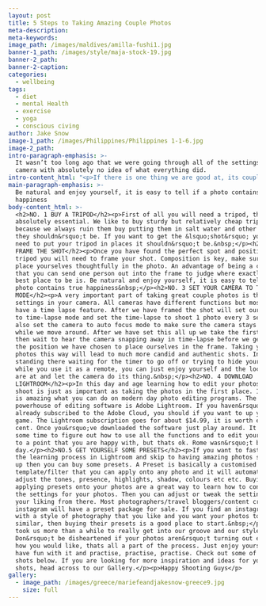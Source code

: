 ```yaml
---
layout: post
title: 5 Steps to Taking Amazing Couple Photos
meta-description:
meta-keywords:
image_path: /images/maldives/amilla-fushi1.jpg
banner-1_path: /images/style/maja-stock-19.jpg
banner-2_path:
banner-2-caption:
categories:
  - wellbeing
tags:
  - diet
  - mental Health
  - exercise
  - yoga
  - conscious civing
author: Jake Snow
image-1_path: /images/Philippines/Philippines 1-1-6.jpg
image-2_path:
intro-paragraph-emphasis: >-
  It wasn’t too long ago that we were going through all of the settings in our
  camera with absolutely no idea of what everything did.
intro-content_html: "<p>If there is one thing we are good at, its couple photos. We get asked all the time &ldquo;who takes your photos&rdquo;. Most people think we travel around with a 3rd wheel professional photographer that follows us wherever we go \U0001F605. This is not the case! Sometimes we wish we did have a third person because that would make our lives a lot easier, but wheres the fun in that?&nbsp;</p><p>Just to make it clear and hopefully this will give you some more hope. We definitely do not classify ourselves as professional photographers, everything we have learnt about photography is self taught. It wasn&rsquo;t too long ago that we were going through all of the settings in our camera with absolutely no idea of what everything did. Give us a \U0001F590\U0001F3FD in the comments if you know what thats like.</p><p>So how do we do it?&nbsp;</p>"
main-paragraph-emphasis: >-
  Be natural and enjoy yourself, it is easy to tell if a photo contains true
  happiness
body-content_html: >-
  <h2>NO. 1 BUY A TRIPOD</h2><p>First of all you will need a tripod, this is
  absolutely essential. We like to buy sturdy but relatively cheap tripods
  because we always ruin them buy putting them in salt water and other places
  they shouldn&rsquo;t be. If you want to get the &lsquo;shot&rsquo; you will
  need to put your tripod in places it shouldn&rsquo;t be.&nbsp;</p><h2>NO. 2
  FRAME THE SHOT</h2><p>Once you have found the perfect spot and positioned your
  tripod you will need to frame your shot. Composition is key, make sure your
  place yourselves thoughtfully in the photo. An advantage of being a couple is
  that you can send one person out into the frame to judge where exactly the
  best place to be is. Be natural and enjoy yourself, it is easy to tell if a
  photo contains true happiness&nbsp;</p><h2>NO. 3 SET YOUR CAMERA TO TIME-LAPSE
  MODE</h2><p>A very important part of taking great couple photos is the
  settings in your camera. All cameras have different functions but most will
  have a time lapse feature. After we have framed the shot will set our camera
  to time-lapse mode and set the time-lapse to shoot 1 photo every 3 seconds. We
  also set the camera to auto focus mode to make sure the camera stays focused
  while we move around. After we have set this all up we take the first shot,
  then wait to hear the camera snapping away in time-lapse before we get into
  the position we have chosen to place ourselves in the frame. Taking your
  photos this way will lead to much more candid and authentic shots. Instead of
  standing there waiting for the timer to go off or trying to hide your phone
  while you use it as a remote, you can just enjoy yourself and the location you
  are at and let the camera do its thing.&nbsp;</p><h2>NO. 4 DOWNLOAD
  LIGHTROOM</h2><p>In this day and age learning how to edit your photos post
  shoot is just as important as taking the photos in the first place. It really
  is amazing what you can do on modern day photo editing programs. The
  powerhouse of editing software is Adobe Lightroom. If you haven&rsquo;t
  already subscribed to the Adobe Cloud, you should if you want to up your photo
  game. The Lightroom subscription goes for about $14.99, it is worth every
  cent. Once you&rsquo;ve downloaded the software just play around. It will take
  some time to figure out how to use all the functions and to edit your photos
  to a point that you are happy with, but thats ok. Rome wasn&rsquo;t built in a
  day.</p><h2>NO.5 GET YOURSELF SOME PRESETS</h2><p>If you want to fast forward
  the learning process in Lightroom and skip to having amazing photos straight
  up then you can buy some presets. A Preset is basically a customised
  template/filter that you can apply onto any photo and it will automatically
  adjust the tones, presence, highlights, shadow, colours etc etc. Buying and
  applying presets onto your photos are a great way to learn how to configure
  the settings for your photos. Then you can adjust or tweak the settings to
  your liking from there. Most photographers/travel bloggers/content creators on
  instagram will have a preset package for sale. If you find an instagrammer
  with a style of photography that you like and you want your photos to turn out
  similar, then buying their presets is a good place to start.&nbsp;</p><p>It
  took us more than a while to really get into our groove and our style.
  Don&rsquo;t be disheartened if your photos aren&rsquo;t turning out exactly
  how you would like, thats all a part of the process. Just enjoy yourself and
  have fun with it and practise, practise, practise. Check out some of best
  shots below. If you are looking for more inspiration and ideas for your couple
  shots, head across to our Gallery.</p><p>Happy Shooting Guys</p>
gallery:
  - image_path: /images/greece/mariefeandjakesnow-greece9.jpg
    size: full
---
```



